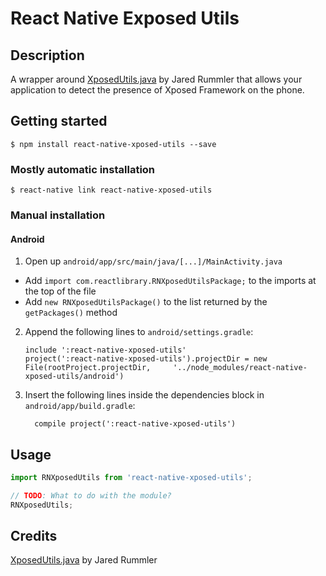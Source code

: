 
# React Native Exposed Utils

## Description

A wrapper around [XposedUtils.java](https://gist.github.com/jaredrummler/7b7a7667643f63fcf9e334d8c16ececa) by Jared Rummler that allows your application to detect the presence of Xposed Framework on the phone.

## Getting started

`$ npm install react-native-xposed-utils --save`

### Mostly automatic installation

`$ react-native link react-native-xposed-utils`

### Manual installation


#### Android

1. Open up `android/app/src/main/java/[...]/MainActivity.java`
  - Add `import com.reactlibrary.RNXposedUtilsPackage;` to the imports at the top of the file
  - Add `new RNXposedUtilsPackage()` to the list returned by the `getPackages()` method
2. Append the following lines to `android/settings.gradle`:
  	```
  	include ':react-native-xposed-utils'
  	project(':react-native-xposed-utils').projectDir = new File(rootProject.projectDir, 	'../node_modules/react-native-xposed-utils/android')
  	```
3. Insert the following lines inside the dependencies block in `android/app/build.gradle`:
  	```
      compile project(':react-native-xposed-utils')
  	```


## Usage
```javascript
import RNXposedUtils from 'react-native-xposed-utils';

// TODO: What to do with the module?
RNXposedUtils;
```

## Credits
[XposedUtils.java](https://gist.github.com/jaredrummler/7b7a7667643f63fcf9e334d8c16ececa) by Jared Rummler
  
